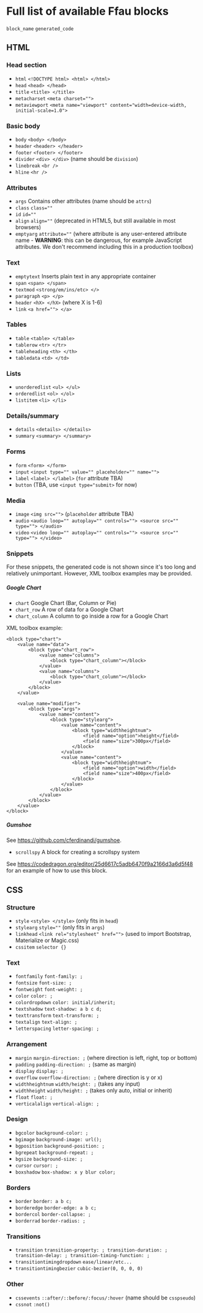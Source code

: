 # Full list of available Ffau blocks

`block_name` `generated_code`

## HTML
### Head section
* `html` `<!DOCTYPE html> <html> </html>`
* `head` `<head> </head>`
* `title` `<title> </title>`
* `metacharset` `<meta charset="">`
* `metaviewport` `<meta name="viewport" content="width=device-width, initial-scale=1.0">`

### Basic body
* `body` `<body> </body>`
* `header` `<header> </header>`
* `footer` `<footer> </footer>`
* `divider` `<div> </div>` (name should be `division`)
* `linebreak` `<br />`
* `hline` `<hr />`

### Attributes
* `args` Contains other attributes (name should be `attrs`)
* `class` `class=""`
* `id` `id=""`
* `align` `align=""` (deprecated in HTML5, but still available in most browsers)
* `emptyarg` `attribute=""` (where attribute is any user-entered attribute name - **WARNING**: this can be dangerous, for example JavaScript attributes. We don't recommend including this in a production toolbox)

### Text
* `emptytext` Inserts plain text in any appropriate container
* `span` `<span> </span>`
* `textmod` `<strong/em/ins/etc> </>`
* `paragraph` `<p> </p>`
* `header` `<hX> </hX>` (where X is 1-6)
* `link` `<a href=""> </a>`

### Tables
* `table` `<table> </table>`
* `tablerow` `<tr> </tr>`
* `tableheading` `<th> </th>`
* `tabledata` `<td> </td>`

### Lists
* `unorderedlist` `<ul> </ul>`
* `orderedlist` `<ol> </ol>`
* `listitem` `<li> </li>`

### Details/summary
* `details` `<details> </details>`
* `summary` `<summary> </summary>`

### Forms
* `form` `<form> </form>`
* `input` `<input type="" value="" placeholder="" name="">`
* `label` `<label> </label>` (`for` attribute TBA)
* `button` (TBA, use `<input type="submit>` for now)

### Media
* `image` `<img src="">` (`placeholder` attribute TBA)
* `audio` `<audio loop="" autoplay="" controls=""> <source src="" type=""> </audio>`
* `video` `<video loop="" autoplay="" controls=""> <source src="" type=""> </video>`

### Snippets
For these snippets, the generated code is not shown since it's too long and relatively unimportant. However, XML toolbox examples may be provided.

##### Google Chart
* `chart` Google Chart (Bar, Column or Pie)
* `chart_row` A row of data for a Google Chart
* `chart_column` A column to go inside a row for a Google Chart

XML toolbox example:
```
<block type="chart">
    <value name="data">
        <block type="chart_row">
            <value name="columns">
                <block type="chart_column"></block>
            </value>
            <value name="columns">
                <block type="chart_column"></block>
            </value>
        </block>
    </value>
    
    <value name="modifier">
        <block type="args">
            <value name="content">
                <block type="stylearg">
                    <value name="content">
                        <block type="widthheightnum">
                            <field name="option">height</field>
                            <field name="size">300px</field>
                        </block>
                    </value>
                    <value name="content">
                        <block type="widthheightnum">
                            <field name="option">width</field>
                            <field name="size">400px</field>
                        </block>
                    </value>
                </block>
            </value>
        </block>
    </value>
</block>
```

##### Gumshoe
See <https://github.com/cferdinandi/gumshoe>.

* `scrollspy` A block for creating a scrollspy system

See <https://codedragon.org/editor/25d6617c5adb6470f9a2166d3a6d5f48> for an example of how to use this block.

## CSS
### Structure
* `style` `<style> </style>` (only fits in `head`)
* `stylearg` `style=""` (only fits in `args`)
* `linkhead` `<link rel="stylesheet" href="">` (used to import Bootstrap, Materialize or Magic.css)
* `cssitem` `selector {}`

### Text
* `fontfamily` `font-family: ;`
* `fontsize` `font-size: ;`
* `fontweight` `font-weight: ;`
* `color` `color: ;`
* `colordropdown` `color: initial/inherit;`
* `textshadow` `text-shadow: a b c d;`
* `texttransform` `text-transform: ;`
* `textalign` `text-align: ;`
* `letterspacing` `letter-spacing: ;`

### Arrangement
* `margin` `margin-direction: ;` (where direction is left, right, top or bottom)
* `padding` `padding-direction: ;` (same as margin)
* `display` `display: ;`
* `overflow` `overflow-direction: ;` (where direction is y or x)
* `widthheightnum` `width/height: ;` (takes any input)
* `widthheight` `width/height: ;` (takes only auto, initial or inherit)
* `float` `float: ;`
* `verticalalign` `vertical-align: ;`

### Design
* `bgcolor` `background-color: ;`
* `bgimage` `background-image: url();`
* `bgposition` `background-position: ;`
* `bgrepeat` `background-repeat: ;`
* `bgsize` `background-size: ;`
* `cursor` `cursor: ;`
* `boxshadow` `box-shadow: x y blur color;`

### Borders
* `border` `border: a b c;`
* `borderedge` `border-edge: a b c;`
* `bordercol` `border-collapse: ;`
* `borderrad` `border-radius: ;`

### Transitions
* `transition` `transition-property: ; transition-duration: ; transition-delay: ; transition-timing-function: ;`
* `transitiontimingdropdown` `ease/linear/etc...`
* `transitiontimingbezier` `cubic-bezier(0, 0, 0, 0)`

### Other
* `cssevents` `::after/::before/:focus/:hover` (name should be `csspseudo`)
* `cssnot` `:not()`
